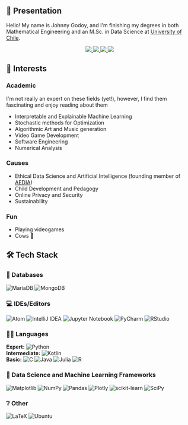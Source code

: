 ## 👋 Presentation 

Hello! My name is Johnny Godoy, and I'm finishing my degrees in both Mathematical Engineering and an M.Sc. in Data Science at [University of Chile](https://www.uchile.cl/).

<p align="center">
    <a href="https://www.linkedin.com/in/johnny-godoy-4ba146200">
        <img src="https://img.shields.io/badge/LinkedIn-0077B5?style=for-the-badge&logo=linkedin&logoColor=white"/>
    </a>
    <a href="mailto:johnny.godoy@ing.uchile.cl">
        <img src="https://img.shields.io/badge/Gmail-D14836?style=for-the-badge&logo=gmail&logoColor=white"/>
    </a>
    <a href="https://johnny-godoy.github.io/johnny-godoy/cv/cv_english.pdf">
        <img src="https://img.shields.io/badge/CV-Blue?style=for-the-badge&logoColor=white"/>
    </a>
    <a href="https://johnny-godoy.github.io/johnny-godoy/cv/cv_espa%C3%B1ol.pdf">
        <img src="https://img.shields.io/badge/CV (Español)-a?style=for-the-badge&logoColor=white"/>
    </a>
</p>

## 💖 Interests
### Academic
I'm not really an expert on these fields (yet!), however, I find them fascinating and enjoy reading about them

* Interpretable and Explainable Machine Learning
* Stochastic methods for Optimization
* Algorithmic Art and Music generation
* Video Game Development
* Software Engineering
* Numerical Analysis

### Causes
* Ethical Data Science and Artificial Intelligence (founding member of [AEDIA](https://github.com/aedia-ethics))
* Child Development and Pedagogy
* Online Privacy and Security
* Sustainability

### Fun
* Playing videogames
* Cows 🐄

## 🛠 Tech Stack

### 💾 Databases
![MariaDB](https://img.shields.io/badge/MariaDB-003545?style=for-the-badge&logo=mariadb&logoColor=white)
![MongoDB](https://img.shields.io/badge/MongoDB-%234ea94b.svg?style=for-the-badge&logo=mongodb&logoColor=white)

### 💻 IDEs/Editors
![Atom](https://img.shields.io/badge/Atom-%2366595C.svg?style=for-the-badge&logo=atom&logoColor=white)
![IntelliJ IDEA](https://img.shields.io/badge/IntelliJIDEA-000000.svg?style=for-the-badge&logo=intellij-idea&logoColor=white)
![Jupyter Notebook](https://img.shields.io/badge/jupyter-%23FA0F00.svg?style=for-the-badge&logo=jupyter&logoColor=white)
![PyCharm](https://img.shields.io/badge/pycharm-143?style=for-the-badge&logo=pycharm&logoColor=black&color=black&labelColor=green)
![RStudio](https://img.shields.io/badge/RStudio-4285F4?style=for-the-badge&logo=rstudio&logoColor=white)

### 👨‍💻 Languages
**Expert:** ![Python](https://img.shields.io/badge/python-3670A0?style=for-the-badge&logo=python&logoColor=ffdd54)\
**Intermediate:** ![Kotlin](https://img.shields.io/badge/kotlin-%237F52FF.svg?style=for-the-badge&logo=kotlin&logoColor=white)\
**Basic:** ![C](https://img.shields.io/badge/c-%2300599C.svg?style=for-the-badge&logo=c&logoColor=white)
![Java](https://img.shields.io/badge/java-%23ED8B00.svg?style=for-the-badge&logo=java&logoColor=white)
![Julia](https://img.shields.io/badge/-Julia-9558B2?style=for-the-badge&logo=julia&logoColor=white)
![R](https://img.shields.io/badge/r-%23276DC3.svg?style=for-the-badge&logo=r&logoColor=white)

### 🤖 Data Science and Machine Learning Frameworks
![Matplotlib](https://img.shields.io/badge/Matplotlib-%23ffffff.svg?style=for-the-badge&logo=Matplotlib&logoColor=black)
![NumPy](https://img.shields.io/badge/numpy-%23013243.svg?style=for-the-badge&logo=numpy&logoColor=white)
![Pandas](https://img.shields.io/badge/pandas-%23150458.svg?style=for-the-badge&logo=pandas&logoColor=white)
![Plotly](https://img.shields.io/badge/Plotly-%233F4F75.svg?style=for-the-badge&logo=plotly&logoColor=white)
![scikit-learn](https://img.shields.io/badge/scikit--learn-%23F7931E.svg?style=for-the-badge&logo=scikit-learn&logoColor=white)
![SciPy](https://img.shields.io/badge/SciPy-%230C55A5.svg?style=for-the-badge&logo=scipy&logoColor=%white)

### ❔ Other
![LaTeX](https://img.shields.io/badge/latex-%23008080.svg?style=for-the-badge&logo=latex&logoColor=white)
![Ubuntu](https://img.shields.io/badge/Ubuntu-E95420?style=for-the-badge&logo=ubuntu&logoColor=white)
